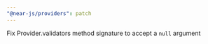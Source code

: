 ```yaml
---
"@near-js/providers": patch
---
```


Fix Provider.validators method signature to accept a `null` argument
